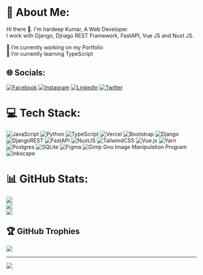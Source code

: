 # 💫 About Me:
Hi there 👋. I'm hardeep Kumar, A Web Developer.<br>I work with Django, Djnago REST Framework, FastAPI, Vue JS and Nuxt JS.<br>

🔭 I’m currently working on my Portfolio<br>🌱 I’m currently learning TypeScript


## 🌐 Socials:
<!--[![Discord](https://img.shields.io/badge/Discord-%237289DA.svg?logo=discord&logoColor=white)](https://discordapp.com/users/457360898122711041)-->
[![Facebook](https://img.shields.io/badge/Facebook-%231877F2.svg?logo=Facebook&logoColor=white)](https://facebook.com/HardeepKumar1815) [![Instagram](https://img.shields.io/badge/Instagram-%23E4405F.svg?logo=Instagram&logoColor=white)](https://instagram.com/wrench1815) [![LinkedIn](https://img.shields.io/badge/LinkedIn-%230077B5.svg?logo=linkedin&logoColor=white)](https://linkedin.com/in/hardeep-kumar1815) [![Twitter](https://img.shields.io/badge/Twitter-%231DA1F2.svg?logo=Twitter&logoColor=white)](https://twitter.com/wrench1815) 

# 💻 Tech Stack:
![JavaScript](https://img.shields.io/badge/javascript-%23323330.svg?style=flat&logo=javascript&logoColor=%23F7DF1E) ![Python](https://img.shields.io/badge/python-3670A0?style=flat&logo=python&logoColor=ffdd54) ![TypeScript](https://img.shields.io/badge/typescript-%23007ACC.svg?style=flat&logo=typescript&logoColor=white) ![Vercel](https://img.shields.io/badge/vercel-%23000000.svg?style=flat&logo=vercel&logoColor=white) ![Bootstrap](https://img.shields.io/badge/bootstrap-%23563D7C.svg?style=flat&logo=bootstrap&logoColor=white) ![Django](https://img.shields.io/badge/django-%23092E20.svg?style=flat&logo=django&logoColor=white) ![DjangoREST](https://img.shields.io/badge/DJANGO-REST-ff1709?style=flat&logo=django&logoColor=white&color=ff1709&labelColor=gray) ![FastAPI](https://img.shields.io/badge/FastAPI-005571?style=flat&logo=fastapi) ![NuxtJS](https://img.shields.io/badge/Nuxt-black?style=flat&logo=nuxt.js&logoColor=white) ![TailwindCSS](https://img.shields.io/badge/tailwindcss-%2338B2AC.svg?style=flat&logo=tailwind-css&logoColor=white) ![Vue.js](https://img.shields.io/badge/vuejs-%2335495e.svg?style=flat&logo=vuedotjs&logoColor=%234FC08D) ![Yarn](https://img.shields.io/badge/yarn-%232C8EBB.svg?style=flat&logo=yarn&logoColor=white) ![Postgres](https://img.shields.io/badge/postgres-%23316192.svg?style=flat&logo=postgresql&logoColor=white) ![SQLite](https://img.shields.io/badge/sqlite-%2307405e.svg?style=flat&logo=sqlite&logoColor=white) 	![Figma](https://img.shields.io/badge/figma-%23F24E1E.svg?style=flat&logo=figma&logoColor=white) ![Gimp Gnu Image Manipulation Program](https://img.shields.io/badge/Gimp-657D8B?style=flat&logo=gimp&logoColor=FFFFFF) ![Inkscape](https://img.shields.io/badge/Inkscape-e0e0e0?style=flat&logo=inkscape&logoColor=080A13)
# 📊 GitHub Stats:
![](https://github-readme-stats.vercel.app/api?username=wrench1815&theme=shades-of-purple&hide_border=false&include_all_commits=false&count_private=true)<br/>
![](https://github-readme-streak-stats.herokuapp.com/?user=wrench1815&theme=shades-of-purple&hide_border=false)<br/>
![](https://github-readme-stats.vercel.app/api/top-langs/?username=wrench1815&theme=shades-of-purple&hide_border=false&include_all_commits=false&count_private=true&layout=compact)

## 🏆 GitHub Trophies
![](https://github-profile-trophy.vercel.app/?username=wrench1815&theme=radical&no-frame=false&no-bg=false&margin-w=4)

---
[![](https://visitcount.itsvg.in/api?id=wrench1815&icon=0&color=12)](https://visitcount.itsvg.in)

<!-- Proudly created with GPRM ( https://gprm.itsvg.in ) -->
